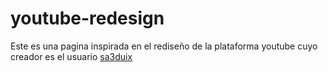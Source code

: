 # youtube-redesign
Este es una pagina inspirada en el rediseño de la plataforma youtube cuyo creador es el usuario [sa3duix](https://www.instagram.com/sa3duix)
